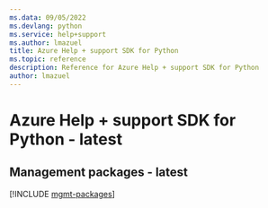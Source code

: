 ```yaml
---
ms.data: 09/05/2022
ms.devlang: python
ms.service: help+support
ms.author: lmazuel
title: Azure Help + support SDK for Python
ms.topic: reference
description: Reference for Azure Help + support SDK for Python
author: lmazuel
---
```

# Azure Help + support SDK for Python - latest

## Management packages - latest
[!INCLUDE [mgmt-packages](help-+-support-mgmt-index.md)]